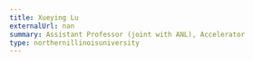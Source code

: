 ```yaml
---
title: Xueying Lu
externalUrl: nan
summary: Assistant Professor (joint with ANL), Accelerator
type: northernillinoisuniversity
---
```

